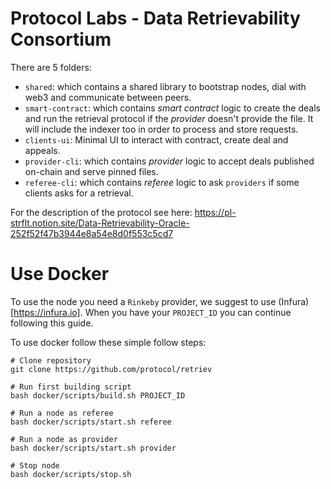 # Protocol Labs - Data Retrievability Consortium 

There are 5 folders:
- `shared`: which contains a shared library to bootstrap nodes, dial with web3 and communicate between peers.
- `smart-contract`: which contains *smart contract* logic to create the deals and run the retrieval protocol if the *provider* doesn't provide the file. It will include the indexer too in order to process and store requests.
- `clients-ui`: Minimal UI to interact with contract, create deal and appeals.
- `provider-cli`: which contains *provider* logic to accept deals published on-chain and serve pinned files.
- `referee-cli`: which contains *referee* logic to ask `providers` if some clients asks for a retrieval.

For the description of the protocol see here: https://pl-strflt.notion.site/Data-Retrievability-Oracle-252f52f47b3944e8a54e8d0f553c5cd7

# Use Docker
To use the node you need a `Rinkeby` provider, we suggest to use (Infura)[https://infura.io].
When you have your `PROJECT_ID` you can continue following this guide.

To use docker follow these simple follow steps:

```
# Clone repository
git clone https://github.com/protocol/retriev

# Run first building script
bash docker/scripts/build.sh PROJECT_ID

# Run a node as referee
bash docker/scripts/start.sh referee

# Run a node as provider
bash docker/scripts/start.sh provider

# Stop node
bash docker/scripts/stop.sh
```